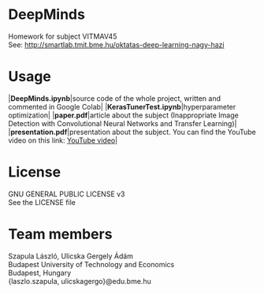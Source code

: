 # DeepMinds
Homework for subject VITMAV45\
See: http://smartlab.tmit.bme.hu/oktatas-deep-learning-nagy-hazi

# Usage
|**DeepMinds.ipynb**|source code of the whole project, written and commented in Google Colab|
|**KerasTunerTest.ipynb**|hyperparameter optimization|
|**paper.pdf**|article about the subject (Inappropriate Image Detection with Convolutional Neural Networks and Transfer Learning)|
|**presentation.pdf**|presentation about the subject. You can find the YouTube video on this link: [YouTube video](<insert YouTube link>)|

# License
GNU GENERAL PUBLIC LICENSE v3\
See the LICENSE file

# Team members
Szapula László, Ulicska Gergely Ádám\
Budapest University of Technology and Economics\
Budapest, Hungary\
{laszlo.szapula, ulicskagergo}@edu.bme.hu
